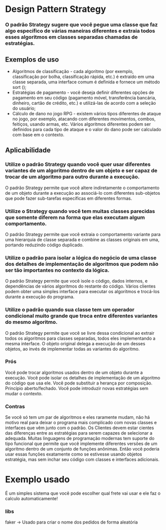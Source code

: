 # Design Pattern Strategy

### O padrão Strategy sugere que você pegue uma classe que faz algo específico de várias maneiras diferentes e extraia todos esses algoritmos em classes separadas chamadas de estratégias.

## Exemplos de uso

- Algoritmos de classificação - cada algoritmo (por exemplo, classificação por bolha, classificação rápida, etc.) é extraído em uma classe separada, uma interface comum é definida e fornece um método sort ();
- Estratégias de pagamento - você deseja definir diferentes opções de pagamento em seu código (pagamento móvel, transferência bancária, dinheiro, cartão de crédito, etc.) e utilizá-las de acordo com a seleção do usuário;
- Cálculo de dano no jogo RPG - existem vários tipos diferentes de ataque no jogo, por exemplo, atacando com diferentes movimentos, combos, feitiços, usando armas, etc. Vários algoritmos diferentes podem ser definidos para cada tipo de ataque e o valor do dano pode ser calculado com base em o contexto.


 ## Aplicabilidade
 
 ### Utilize o padrão Strategy quando você quer usar diferentes variantes de um algoritmo dentro de um objeto e ser capaz de trocar de um algoritmo para outro durante a execução.
 O padrão Strategy permite que você altere indiretamente o comportamento de um objeto durante a execução ao associá-lo com diferentes sub-objetos que pode fazer sub-tarefas específicas em diferentes formas.

 ### Utilize o Strategy quando você tem muitas classes parecidas que somente diferem na forma que elas executam algum comportamento.
 O padrão Strategy permite que você extraia o comportamento variante para uma hierarquia de classe separada e combine as classes originais em uma, portando reduzindo código duplicado.

 ### Utilize o padrão para isolar a lógica do negócio de uma classe dos detalhes de implementação de algoritmos que podem não ser tão importantes no contexto da lógica.
 O padrão Strategy permite que você isole o código, dados internos, e dependências de vários algoritmos do restante do código. Vários clientes podem obter uma simples interface para executar os algoritmos e trocá-los durante a execução do programa.

### Utilize o padrão quando sua classe tem um operador condicional muito grande que troca entre diferentes variantes do mesmo algoritmo.
 O padrão Strategy permite que você se livre dessa condicional ao extrair todos os algoritmos para classes separadas, todos eles implementando a mesma interface. O objeto original delega a execução de um desses objetos, ao invés de implementar todas as variantes do algoritmo.
 
 ### Prós
 Você pode trocar algoritmos usados dentro de um objeto durante a execução.
 Você pode isolar os detalhes de implementação de um algoritmo do código que usa ele.
 Você pode substituir a herança por composição.
 Princípio aberto/fechado. Você pode introduzir novas estratégias sem mudar o contexto.
 
 ### Contras
 Se você só tem um par de algoritmos e eles raramente mudam, não há motivo real para deixar o programa mais complicado com novas classes e interfaces que vêm junto com o padrão.
 Os Clientes devem estar cientes das diferenças entre as estratégias para serem capazes de selecionar a adequada.
 Muitas linguagens de programação modernas tem suporte do tipo funcional que permite que você implemente diferentes versões de um algoritmo dentro de um conjunto de funções anônimas. Então você poderia usar essas funções exatamente como se estivesse usando objetos estratégia, mas sem inchar seu código com classes e interfaces adicionais.
 
 
 # Exemplo usado
 
 É um simples sistema que você pode escolher qual frete vai usar e ele faz o calculo automaticamente!
 
 ### libs
 
 faker -> Usado para criar o nome dos pedidos de forma aleatória
